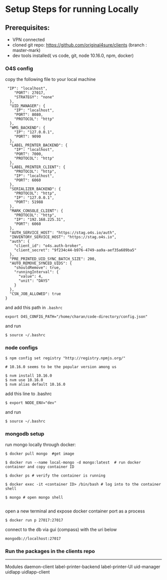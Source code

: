 # Setup Steps for running Locally

## Prerequisites:
- VPN connected
- cloned git repo: https://github.com/original4sure/clients (branch : master-mark)
- dev tools installed( vs code, git, node 10.16.0, npm, docker)

### O4S config
copy the following file to your local machine 
```
 "IP": "localhost",
    "PORT": 27017,
    "STRATEGY": "none"
  },
  "UID_MANAGER": {
    "IP": "localhost",
    "PORT": 8080,
    "PROTOCOL": "http"
  },
  "WMS_BACKEND": {
    "IP": "127.0.0.1",
    "PORT": 9090
  },
  "LABEL_PRINTER_BACKEND": {
    "IP": "localhost",
    "PORT": 7000,
    "PROTOCOL": "http"
  },
  "LABEL_PRINTER_CLIENT": {
    "PROTOCOL": "http",
    "IP": "localhost",
    "PORT": 6060
  },
  "SERIALIZER_BACKEND": {
    "PROTOCOL": "http",
    "IP": "127.0.0.1",
    "PORT": 51988
  },
  "MARK_CONSOLE_CLIENT": {
    "PROTOCOL": "http",
    "IP": "192.168.225.31",
    "PORT": 6060
  },
  "AUTH_SERVICE_HOST": "https://stag.o4s.io/auth",
  "INVENTORY_SERVICE_HOST": "https://stag.o4s.io",
  "auth": {
    "client_id": "o4s.auth-broker",
    "client_secret": "9f234c44-b976-4749-aa9a-aef35a689ba5"
  },
  "PRE_PRINTED_UID_SYNC_BATCH_SIZE": 200,
  "AUTO_REMOVE_SYNCED_UIDS": {
    "shouldRemove": true,
    "runningInterval": {
      "value": 4,
      "unit": "DAYS"
    }
  },
  "CSN_JOB_ALLOWED": true
}
```
and add this path in ``.bashrc``

```
export O4S_CONFIG_PATH="/home/charan/code-directory/config.json"

```
and run 

```
$ source ~/.bashrc

```

### node configs
```
$ npm config set registry "http://registry.npmjs.org/"

# 10.16.0 seems to be the popular version among us

$ nvm install 10.16.0
$ nvm use 10.16.0
$ nvm alias default 10.16.0

```
add this line to .bashrc
```
$ export NODE_ENV="dev"

```
and run 

```
$ source ~/.bashrc

```
### mongodb setup

run mongo locally through docker:

````
$ docker pull mongo  #get image

$ docker run --name local-mongo -d mongo:latest  # run docker container and copy container ID

$ docker ps # verify the container is running 

$ docker exec -it <container ID> /bin/bash # log into to the container shell

$ mongo # open mongo shell


````

open a new terminal and expose docker container port as a process
```
$ docker run p 27017:27017 
```

connect to the db via gui (compass) with the uri below

```
mongodb://localhost:27017
```

### Run the packages in the clients repo


-----------------------------------------------


Modules
daemon-client
label-printer-backend
label-printer-UI
uid-manager
uidlapp
uidlapp-client
